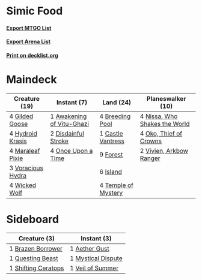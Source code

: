 # Simic Food

#### [Export MTGO List](../collection/Simic%20Food/Simic%20Food.txt)
#### [Export Arena List](../collection/Simic%20Food/Simic%20Food_arena.txt)
#### [Print on decklist.org](http://decklist.org/?deckmain=1%09Awakening%20of%20Vitu-Ghazi%0A4%09Breeding%20Pool%0A1%09Castle%20Vantress%0A2%09Disdainful%20Stroke%0A9%09Forest%0A4%09Gilded%20Goose%0A4%09Hydroid%20Krasis%0A6%09Island%0A4%09Maraleaf%20Pixie%0A4%09Nissa,%20Who%20Shakes%20the%20World%0A4%09Oko,%20Thief%20of%20Crowns%0A4%09Once%20Upon%20a%20Time%0A4%09Temple%20of%20Mystery%0A2%09Vivien,%20Arkbow%20Ranger%0A3%09Voracious%20Hydra%0A4%09Wicked%20Wolf&deckside=1%09Aether%20Gust%0A1%09Brazen%20Borrower%0A1%09Mystical%20Dispute%0A1%09Questing%20Beast%0A1%09Shifting%20Ceratops%0A1%09Veil%20of%20Summer)
# Maindeck

|                                       Creature (19)                                        |                                            Instant (7)                                             |                                          Land (24)                                           |                                           Planeswalker (10)                                            |
|--------------------------------------------------------------------------------------------|----------------------------------------------------------------------------------------------------|----------------------------------------------------------------------------------------------|--------------------------------------------------------------------------------------------------------|
|4 [Gilded Goose](http://gatherer.wizards.com/Pages/Card/Details.aspx?multiverseid=473122)   |1 [Awakening of Vitu-Ghazi](http://gatherer.wizards.com/Pages/Card/Details.aspx?multiverseid=461079)|4 [Breeding Pool](http://gatherer.wizards.com/Pages/Card/Details.aspx?multiverseid=97088)     |4 [Nissa, Who Shakes the World](http://gatherer.wizards.com/Pages/Card/Details.aspx?multiverseid=461096)|
|4 [Hydroid Krasis](http://gatherer.wizards.com/Pages/Card/Details.aspx?multiverseid=457327) |2 [Disdainful Stroke](http://gatherer.wizards.com/Pages/Card/Details.aspx?multiverseid=420705)      |1 [Castle Vantress](http://gatherer.wizards.com/Pages/Card/Details.aspx?multiverseid=473204)  |4 [Oko, Thief of Crowns](http://gatherer.wizards.com/Pages/Card/Details.aspx?multiverseid=473159)       |
|4 [Maraleaf Pixie](http://gatherer.wizards.com/Pages/Card/Details.aspx?multiverseid=473158) |4 [Once Upon a Time](http://gatherer.wizards.com/Pages/Card/Details.aspx?multiverseid=473131)       |9 [Forest](http://gatherer.wizards.com/Pages/Card/Details.aspx?multiverseid=439860)           |2 [Vivien, Arkbow Ranger](http://gatherer.wizards.com/Pages/Card/Details.aspx?multiverseid=466953)      |
|3 [Voracious Hydra](http://gatherer.wizards.com/Pages/Card/Details.aspx?multiverseid=466954)|                                                                                                    |6 [Island](http://gatherer.wizards.com/Pages/Card/Details.aspx?multiverseid=439857)           |                                                                                                        |
|4 [Wicked Wolf](http://gatherer.wizards.com/Pages/Card/Details.aspx?multiverseid=473143)    |                                                                                                    |4 [Temple of Mystery](http://gatherer.wizards.com/Pages/Card/Details.aspx?multiverseid=373571)|                                                                                                        |


# Sideboard

|                                         Creature (3)                                         |                                         Instant (3)                                         |
|----------------------------------------------------------------------------------------------|---------------------------------------------------------------------------------------------|
|1 [Brazen Borrower](http://gatherer.wizards.com/Pages/Card/Details.aspx?multiverseid=473001)  |1 [Aether Gust](http://gatherer.wizards.com/Pages/Card/Details.aspx?multiverseid=466796)     |
|1 [Questing Beast](http://gatherer.wizards.com/Pages/Card/Details.aspx?multiverseid=473133)   |1 [Mystical Dispute](http://gatherer.wizards.com/Pages/Card/Details.aspx?multiverseid=473020)|
|1 [Shifting Ceratops](http://gatherer.wizards.com/Pages/Card/Details.aspx?multiverseid=466948)|1 [Veil of Summer](http://gatherer.wizards.com/Pages/Card/Details.aspx?multiverseid=466952)  |

